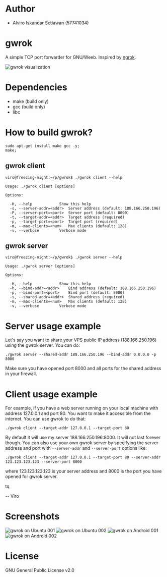 # Author
- Alviro Iskandar Setiawan (57741034)

# gwrok
A simple TCP port forwarder for GNU/Weeb. Inspired by [ngrok](https://ngrok.com/).

![gwrok visualization](gwrok.drawio.svg?raw=true "gwrok visualization")

# Dependencies
  - make (build only)
  - gcc (build only)
  - libc


# How to build gwrok?
```
sudo apt-get install make gcc -y;
make;
```

## gwrok client
```
viro@freezing-night:~/p/gwrok$ ./gwrok client --help

Usage: ./gwrok client [options]

Options:

  -H, --help			Show this help
  -s, --server-addr=<addr>	Server address (default: 188.166.250.196)
  -P, --server-port=<port>	Server port (default: 8000)
  -t, --target-addr=<addr>	Target address (required)
  -p, --target-port=<port>	Target port (required)
  -m, --max-clients=<num>	Max clients (default: 128)
  -v, --verbose			Verbose mode

```

## gwrok server
```
viro@freezing-night:~/p/gwrok$ ./gwrok server --help

Usage: ./gwrok server [options]

Options:

  -H, --help			Show this help
  -h, --bind-addr=<addr>	Bind address (default: 188.166.250.196)
  -p, --bind-port=<port>	Bind port (default: 8000)
  -s, --shared-addr=<addr>	Shared address (required)
  -m, --max-clients=<num>	Max clients (default: 128)
  -v, --verbose			Verbose mode

```

# Server usage example
Let's say you want to share your VPS public IP address (188.166.250.196) using
the gwrok server. You can do:
```
./gwrok server --shared-addr 188.166.250.196 --bind-addr 0.0.0.0 -p 8000
```
Make sure you have opened port 8000 and all ports for the shared address in your
firewall.


# Client usage example
For example, if you have a web server running on your local machine with address
127.0.0.1 and port 80. You want to make it accessible from the internet. You can
use gwrok to do that:
```
./gwrok client --target-addr 127.0.0.1 --target-port 80
```
By default it will use my server 188.166.250.196:8000. It will not last forever
though. You can also use your own gwrok server by specifying the server address
and port with `--server-addr` and `--server-port` options like:
```
./gwrok client --target-addr 127.0.0.1 --target-port 80 --server-addr 123.123.123.123 --server-port 8000
```
where 123.123.123.123 is your server address and 8000 is the port you have
opened for gwrok server.


tq

-- Viro


# Screenshots
![gwrok on Ubuntu 001](ss_001.png?raw=true "gwrok on Ubuntu 001")
![gwrok on Ubuntu 002](ss_002.png?raw=true "gwrok on Ubuntu 002")
![gwrok on Android 001](ss_android_001.jpg?raw=true "gwrok on Android 001")
![gwrok on Android 002](ss_android_002.jpg?raw=true "gwrok on Android 002")

# License
GNU General Public License v2.0
